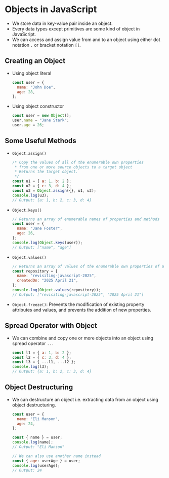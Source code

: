# Objects in JavaScript

- We store data in key-value pair inside an object.
- Every data types except primitives are some kind of object in JavaScript.
- We can access and assign value from and to an object using either dot notation `.` or bracket notation `[]`.

## Creating an Object

- Using object literal

  ```js
  const user = {
    name: "John Doe",
    age: 28,
  };
  ```

- Using object constructor

  ```js
  const user = new Object();
  user.name = "Jane Stark";
  user.age = 26;
  ```

## Some Useful Methods

- `Object.assign()`

  ```js
  /* Copy the values of all of the enumerable own properties
   * from one or more source objects to a target object
   * Returns the target object.
   */
  const u1 = { a: 1, b: 2 };
  const u2 = { c: 3, d: 4 };
  const u3 = Object.assign({}, u1, u2);
  console.log(u3);
  // Output: {a: 1, b: 2, c: 3, d: 4}
  ```

- `Object.keys()`

  ```js
  // Returns an array of enumerable names of properties and methods
  const user = {
    name: "Jane Foster",
    age: 26,
  };
  console.log(Object.keys(user));
  // Output: ["name", "age"]
  ```

- `Object.values()`

  ```js
  // Returns an array of values of the enumerable own properties of an object
  const repository = {
    name: "revisiting-javascript-2025",
    createdOn: "2025 April 21",
  };
  console.log(Object.values(repository));
  // Output: ["revisiting-javascript-2025", "2025 April 21"]
  ```

- `Object.freeze()`: Prevents the modification of existing property attributes and values, and prevents the addition of new properties.

## Spread Operator with Object

- We can combine and copy one or more objects into an object using spread operator `...`

  ```js
  const l1 = { a: 1, b: 2 };
  const l2 = { c: 3, d: 4 };
  const l3 = { ...l1, ...l2 };
  console.log(l3);
  // Output: {a: 1, b: 2, c: 3, d: 4}
  ```

## Object Destructuring

- We can destructure an object i.e. extracting data from an object using object destructuring.

  ```js
  const user = {
    name: "Eli Manson",
    age: 24,
  };

  const { name } = user;
  console.log(name);
  // Output: "Eli Manson"

  // We can also use another name instead
  const { age: userAge } = user;
  console.log(userAge);
  // Output: 24
  ```
